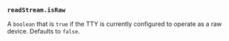 ### `readStream.isRaw`

<!-- YAML
added: v0.7.7
-->

A `boolean` that is `true` if the TTY is currently configured to operate as a
raw device. Defaults to `false`.
